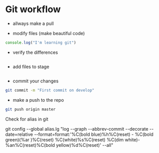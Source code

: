 # Git workflow

* allways make a pull

* modify files (make beautiful code)

```javascript
console.log("I'm learning git")
```

* verify the differences
```bash git status 
```

* add files to stage 
```bash git add ./ README.md 
```

* commit your changes 
```bash
git commit -m "First commit on develop"
```

* make a push to the repo 
```bash
git push origin master
``` 

Check for alias in git

git config --global alias.lg "log --graph --abbrev-commit --decorate --date=relative --format=format:'%C(bold blue)%h%C(reset) - %C(bold green)(%ar
)%C(reset) %C(white)%s%C(reset) %C(dim white)- %an%C(reset)%C(bold yellow)%d%C(reset)' --all"
